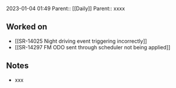 2023-01-04 01:49
Parent:: [[Daily]] 
Parent:: xxxx

## Worked on

- [[SR-14025 Night driving event triggering incorrectly]]
- [[SR-14297 FM ODO sent through scheduler not being applied]]

## Notes

- xxx




